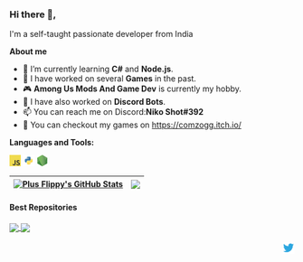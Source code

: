 ### Hi there 👋, 

I'm a self-taught passionate developer from India

**About me**
- 🌱 I’m currently learning **C#** and **Node.js**.
- 🔧 I have worked on several **Games** in the past.
- 🎮 **Among Us Mods And Game Dev** is currently my hobby.
- 🤖 I have also worked on **Discord Bots**.
- 📫 You can reach me on Discord:**Niko Shot#392**
- 👀 You can checkout my games on https://comzogg.itch.io/

**Languages and Tools:**  

<code><img height="20" src="https://raw.githubusercontent.com/github/explore/80688e429a7d4ef2fca1e82350fe8e3517d3494d/topics/javascript/javascript.png"></code>
<code><img height="20" src="https://raw.githubusercontent.com/github/explore/80688e429a7d4ef2fca1e82350fe8e3517d3494d/topics/python/python.png"></code>
<code><img height="20" src="https://raw.githubusercontent.com/github/explore/80688e429a7d4ef2fca1e82350fe8e3517d3494d/topics/nodejs/nodejs.png"></code>   

| <a href="https://github.com/anuraghazra/github-readme-stats"><img align="center" src="https://github-readme-stats.vercel.app/api?username=Niko-Shot&show_icons=true&include_all_commits=true&theme=buefy&hide_border=true" alt="Plus Flippy's GitHub Stats" /></a> | <a href="https://github.com/anuraghazra/github-readme-stats"><img align="center" src="https://github-readme-stats.vercel.app/api/top-langs/?username=Niko-shot&layout=compact&theme=buefy&hide_border=true" /></a> |
| ------------- | ------------- |

<!---
Niko-shot/Niko-shot is a ✨ special ✨ repository because its `README.md` (this file) appears on your GitHub profile.
You can click the Preview link to take a look at your changes.
--->

#### Best Repositories

<a href="https://github.com/RezendBot/Rezend">
  <img align="center" src="https://github-readme-stats.vercel.app/api/pin/?username=Rezendbot&repo=Rezend&theme=buefy" />
</a>
<a href="https://github.com/Cozmo-gg/Minecreate">
  <img align="center" src="https://github-readme-stats.vercel.app/api/pin/?username=Cozmo-gg&repo=Minecreate&theme=buefy" />
</a>

<br />
<br />

<a href="https://twitter.com/PlusFlippy">
  <img align="right" alt="Plus Flippy | Twitter" width="21px" src="https://raw.githubusercontent.com/Niko-shot/Niko-shot/main/Assets/twitter.svg" />
</a>
